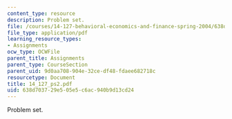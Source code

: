```yaml
---
content_type: resource
description: Problem set.
file: /courses/14-127-behavioral-economics-and-finance-spring-2004/638d703729e505e5c6ac940b9d13cd24_14_127_ps2.pdf
file_type: application/pdf
learning_resource_types:
- Assignments
ocw_type: OCWFile
parent_title: Assignments
parent_type: CourseSection
parent_uid: 9d0aa708-904e-32ce-df48-fdaee682718c
resourcetype: Document
title: 14_127_ps2.pdf
uid: 638d7037-29e5-05e5-c6ac-940b9d13cd24
---
```

Problem set.

